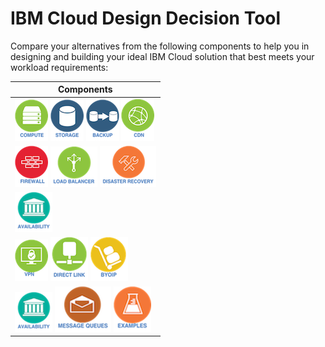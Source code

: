 # IBM Cloud Design Decision Tool

Compare your alternatives from the following components to help you in designing and building your ideal IBM Cloud solution that best meets your workload requirements:

| Components |
| --- |
| [![Compute](/images/compute_icon.png)](compute.md) [![Storage](/images/storage_icon.png)](storage.md) [![Backup](/images/backup_icon.png)](backup.md) [![CDN](/images/cdn_icon.png)](cdn.md) |
| [![Firewall](/images/firewall_icon.png)](firewall.md) [![Load Balancer](/images/load_balancer_icon.png)](load_balancer.md) [![Disaster Recovery](/images/disaster_recovery_icon.png)](disaster_recovery.md) | 
[![Availability](/images/availability_icon.png)](availability.md) |
| [![VPN](/images/vpn_icon.png)](vpn.md) [![Direct Link](/images/direct_link_icon.png)](direct_link.md) [![BYOIP](/images/byoip_icon.png)](byoip.md) |
| [![Availability](/images/availability_icon.png)](availability.md) [![Message Queues](/images/message_queues_icon.png)](message_queues.md) [![Examples](/images/examples_icon.png)](examples.md) |
